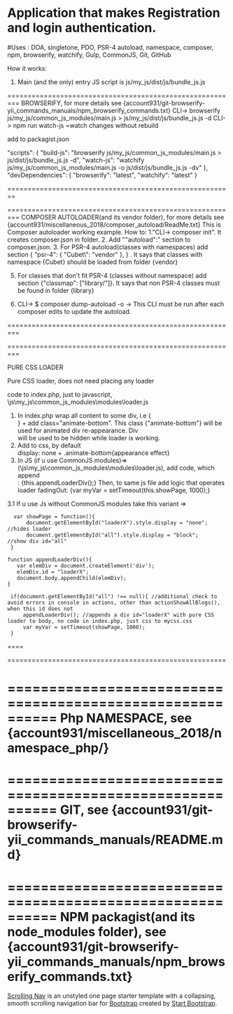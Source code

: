 # Application that makes Registration and login authentication.
#Uses : DOA, singletone, PDO, PSR-4 autoload, namespace, composer, npm, browserify, watchify, Gulp, CommonJS, Git, GitHub

How it works:
1. Main (and the only) entry JS script is js/my_js/dist/js/bundle_js.js






=========================================================
BROWSERIFY, for more details see {account931/git-browserify-yii_commands_manuals/npm_browserify_commands.txt}
CLI-> browserify js/my_js/common_js_modules/main.js > js/my_js/dist/js/bundle_js.js -d
CLI-> npm run watch-js    =watch changes without rebuild
                                         
add to packagist.json

 "scripts": {
    "build-js": "browserify js/my_js/common_js_modules/main.js > js/dist/js/bundle_js.js -d",
    "watch-js": "watchify js/my_js/common_js_modules/main.js -o js/dist/js/bundle_js.js -dv"
  },
 "devDependencies": {
    "browserify": "latest",
    "watchify": "latest"
  }

========================================================









=========================================================
COMPOSER AUTOLOADER(and its vendor folder), for more details see {account931/miscellaneous_2018/composer_autoload/ReadMe.txt}
This is Composer autoloader working example.
How to:
1."CLI-> composer init". It creates composer.json in folder.
2. Add ""autoload":" section to composer.json.
3. For PSR-4 autoload(classes with namespaces) add section { "psr-4": { "Cubet\\": "vendor" }, } . 
It says that classes with namespace {Cubet} should be loaded from folder {vendor}

5. For classes that don't fit PSR-4 (classes without namespace) add section {"classmap": ["library/"]}.
It says that non PSR-4 classes must be found in folder {library}

6. CLI-> $ composer dump-autoload -o      -> This CLI must be run after each composer edits to update the autoload.

=========================================================








=========================================================

PURE CSS LOADER

Pure CSS loader, does not need placing any loader <div> code to index.php, just to javascript, \js\my_js\common_js_modules\modules\loader.js

1. In index.php wrap all content to some div,
  i.e {<div id="all">} + add class="animate-bottom". This class {"animate-bottom"} will be used for animated div re-appearance.
  Div <div id="all"> will be used to be hidden while loader is working.
2. Add to css, by default <div id="all"> display: none + .animate-bottom{appearance effect}
3. In JS (if u use CommonJS modules)=> (\js\my_js\common_js_modules\modules\loader.js), add code, which append <div id="loaderX"> : {this.appendLoaderDiv();}
 Then, to same js file add logic that operates loader fadingOut: {var myVar = setTimeout(this.showPage, 1000);}
 
3.1 If u use Js without CommonJS modules take this variant =>

      var showPage = function(){   
          document.getElementById("loaderX").style.display = "none"; //hides loader
          document.getElementById("all").style.display = "block";    //show div id="all"
     }
	
	function appendLoaderDiv(){
	   var elemDiv = document.createElement('div');
	   elemDiv.id = "loaderX";
       document.body.appendChild(elemDiv);
	} 
	   
	 if(document.getElementById("all") !== null){ //additional check to avoid errors in console in actions, other than actionShowAllBlogs(), when this id does not 
	     appendLoaderDiv(); //appends a div id="loaderX" with pure CSS loader to body, no code in index.php, just css to mycss.css
	     var myVar = setTimeout(showPage, 1000);
	 }


	
====

======================================================


==========================================================
Php NAMESPACE, see {account931/miscellaneous_2018/namespace_php/}
==========================================================

==========================================================
GIT, see {account931/git-browserify-yii_commands_manuals/README.md}
==========================================================

==========================================================
NPM packagist(and its node_modules folder), see {account931/git-browserify-yii_commands_manuals/npm_browserify_commands.txt}
==========================================================



[Scrolling Nav](http://startbootstrap.com/template-overviews/scrolling-nav/) is an unstyled one page starter template with a collapsing, smooth scrolling navigation bar for [Bootstrap](http://getbootstrap.com/) created by [Start Bootstrap](http://startbootstrap.com/).


